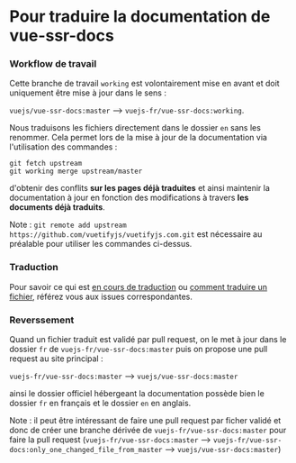 # Pour traduire la documentation de vue-ssr-docs

### Workflow de travail

Cette branche de travail `working` est volontairement mise en avant et doit uniquement être mise à jour dans le sens :

`vuejs/vue-ssr-docs:master` --> `vuejs-fr/vue-ssr-docs:working`.

Nous traduisons les fichiers directement dans le dossier `en` sans les renommer. Cela permet lors de la mise à jour de la documentation via l'utilisation des commandes :

```
git fetch upstream
git working merge upstream/master
```

d'obtenir des conflits **sur les pages déjà traduites** et ainsi maintenir la documentation à jour en fonction des modifications à travers **les documents déjà traduits**.

Note : `git remote add upstream https://github.com/vuetifyjs/vuetifyjs.com.git` est nécessaire au préalable pour utiliser les commandes ci-dessus.

### Traduction

Pour savoir ce qui est [en cours de traduction](https://github.com/vuejs-fr/vue-ssr-docs/issues/2) ou [comment traduire un fichier](https://github.com/vuejs-fr/vue-ssr-docs/issues/3), référez vous aux issues correspondantes.

### Reverssement

Quand un fichier traduit est validé par pull request, on le met à jour dans le dossier `fr` de `vuejs-fr/vue-ssr-docs:master` puis on propose une pull request au site principal :

`vuejs-fr/vue-ssr-docs:master` --> `vuejs/vue-ssr-docs:master`

ainsi le dossier officiel hébergeant la documentation possède bien le dossier `fr` en français et le dossier `en` en anglais.

Note : il peut être intéressant de faire une pull request par ficher validé et donc de créer une branche dérivée de `vuejs-fr/vue-ssr-docs:master` pour faire la pull request (`vuejs-fr/vue-ssr-docs:master` --> `vuejs-fr/vue-ssr-docs:only_one_changed_file_from_master` --> `vuejs/vue-ssr-docs:master`)
